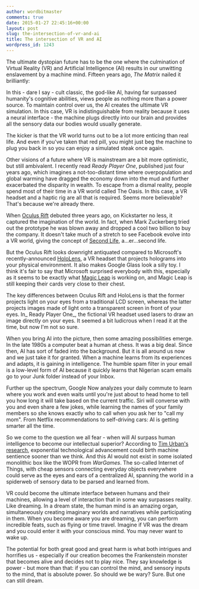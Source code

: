 ```yaml
---
author: wordbitmaster
comments: true
date: 2015-01-27 22:45:16+00:00
layout: post
slug: the-intersection-of-vr-and-ai
title: The intersection of VR and AI
wordpress_id: 1243
---
```


The ultimate dystopian future has to be the one where the culmination of Virtual Reality (VR) and Artificial Intelligence (AI) results in our unwitting enslavement by a machine mind. Fifteen years ago, _The Matrix_ nailed it brilliantly:

In this - dare I say - cult classic, the god-like AI, having far surpassed humanity's cognitive abilities, views people as nothing more than a power source. To maintain control over us, the AI creates the ultimate VR simulation. In this case, VR is indistinguishable from reality because it uses a neural interface - the machine plugs directly into our brain and provides all the sensory data our bodies would usually generate.

The kicker is that the VR world turns out to be a lot more enticing than real life. And even if you've taken that red pill, you might just beg the machine to plug you back in so you can enjoy a simulated steak once again.

Other visions of a future where VR is mainstream are a bit more optimistic, but still ambivalent. I recently read _Ready Player One_, published just four years ago, which imagines a not-too-distant time where overpopulation and global warming have dragged the economy down into the mud and further exacerbated the disparity in wealth. To escape from a dismal reality, people spend most of their time in a VR world called The Oasis. In this case, a VR headset and a haptic rig are all that is required. Seems more believable? That's because we're already there.

When [Oculus Rift](https://www.oculus.com/) debuted three years ago, on Kickstarter no less, it captured the imagination of the world. In fact, when Mark Zuckerberg tried out the prototype he was blown away and dropped a cool two billion to buy the company. It doesn't take much of a stretch to see Facebook evolve into a VR world, giving the concept of [Second Life](http://secondlife.com/), a...er...second life.

But the Oculus Rift looks downright antiquated compared to Microsoft's recently-announced [HoloLens](http://www.microsoft.com/microsoft-hololens/en-us), a VR headset that projects holograms into your physical environment. It also makes Google Glass look a silly toy. I think it's fair to say that Microsoft surprised everybody with this, especially as it seems to be exactly what [Magic Leap](http://www.magicleap.com/#/home) is working on, and Magic Leap is still keeping their cards very close to their chest.

The key differences between Oculus Rift and HoloLens is that the former projects light on your eyes from a traditional LCD screen, whereas the latter projects images made of light onto a transparent screen in front of your eyes. In_ Ready Player One_, the fictional VR headset used lasers to draw an image directly on your eyes. It seemed a bit ludicrous when I read it at the time, but now I'm not so sure.

When you bring AI into the picture, then some amazing possibilities emerge. In the late 1980s a computer beat a human at chess. It was a big deal. Since then, AI has sort of faded into the background. But it is all around us now and we just take it for granted. When a machine learns from its experiences and adapts, it is gaining in intelligence. The humble spam filter in your email is a low-level form of AI because it quickly learns that Nigerian scam emails go to your Junk folder instead of your Inbox.

Further up the spectrum, Google Now analyzes your daily commute to learn where you work and even waits until you're just about to head home to tell you how long it will take based on the current traffic. Siri will converse with you and even share a few jokes, while learning the names of your family members so she knows exactly who to call when you ask her to "call my mom". From Netflix recommendations to self-driving cars: AI is getting smarter all the time.

So we come to the question we all fear - when will AI surpass human intelligence to become our intellectual superior? According to [Tim Urban's research](http://waitbutwhy.com/2015/01/artificial-intelligence-revolution-1.html), exponential technological advancement could birth machine sentience sooner than we think. And this AI would not exist in some isolated monolithic box like the WOPR from _WarGames_. The so-called Internet of Things, with cheap sensors connecting everyday objects everywhere could serve as the eyes and ears of a centralized AI, spanning the world in a spiderweb of sensory data to be parsed and learned from.

VR could become the ultimate interface between humans and their machines, allowing a level of interaction that in some way surpasses reality. Like dreaming. In a dream state, the human mind is an amazing organ, simultaneously creating imaginary worlds and narratives while participating in them. When you become aware you are dreaming, you can perform incredible feats, such as flying or time travel. Imagine if VR was the dream and you could enter it with your conscious mind. You may never want to wake up.

The potential for both great good and great harm is what both intrigues and horrifies us - especially if our creation becomes the Frankenstein monster that becomes alive and decides not to play nice. They say knowledge is power - but more than that: if you can control the mind, and sensory inputs to the mind, that is absolute power. So should we be wary? Sure. But one can still dream.
